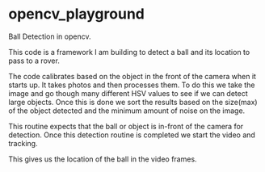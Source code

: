 # opencv_playground
Ball Detection in opencv.

This code is a framework I am building to detect a ball and its location to pass to a rover.

The code calibrates based on the object in the front of the camera when it starts up. It takes photos and then processes them.
To do this we take the image and go though many different HSV values to see if we can detect large objects. Once this is done we sort the results based on the size(max) of the object detected and the minimum amount of noise on the image.

This routine expects that the ball or object is in-front of the camera for detection. 
Once this detection routine is completed we start the video and tracking.

This gives us the location of the ball in the video frames.

